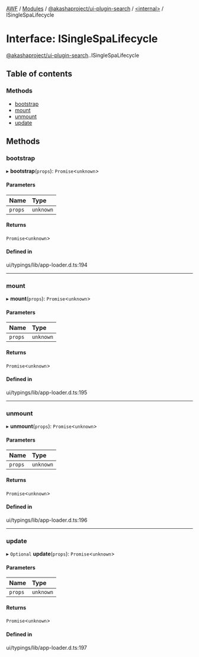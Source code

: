 [AWF](../README.md) / [Modules](../modules.md) / [@akashaproject/ui-plugin-search](../modules/akashaproject_ui_plugin_search.md) / [<internal\>](../modules/akashaproject_ui_plugin_search._internal_.md) / ISingleSpaLifecycle

# Interface: ISingleSpaLifecycle

[@akashaproject/ui-plugin-search](../modules/akashaproject_ui_plugin_search.md).[<internal>](../modules/akashaproject_ui_plugin_search._internal_.md).ISingleSpaLifecycle

## Table of contents

### Methods

- [bootstrap](akashaproject_ui_plugin_search._internal_.ISingleSpaLifecycle.md#bootstrap)
- [mount](akashaproject_ui_plugin_search._internal_.ISingleSpaLifecycle.md#mount)
- [unmount](akashaproject_ui_plugin_search._internal_.ISingleSpaLifecycle.md#unmount)
- [update](akashaproject_ui_plugin_search._internal_.ISingleSpaLifecycle.md#update)

## Methods

### bootstrap

▸ **bootstrap**(`props`): `Promise`<`unknown`\>

#### Parameters

| Name | Type |
| :------ | :------ |
| `props` | `unknown` |

#### Returns

`Promise`<`unknown`\>

#### Defined in

ui/typings/lib/app-loader.d.ts:194

___

### mount

▸ **mount**(`props`): `Promise`<`unknown`\>

#### Parameters

| Name | Type |
| :------ | :------ |
| `props` | `unknown` |

#### Returns

`Promise`<`unknown`\>

#### Defined in

ui/typings/lib/app-loader.d.ts:195

___

### unmount

▸ **unmount**(`props`): `Promise`<`unknown`\>

#### Parameters

| Name | Type |
| :------ | :------ |
| `props` | `unknown` |

#### Returns

`Promise`<`unknown`\>

#### Defined in

ui/typings/lib/app-loader.d.ts:196

___

### update

▸ `Optional` **update**(`props`): `Promise`<`unknown`\>

#### Parameters

| Name | Type |
| :------ | :------ |
| `props` | `unknown` |

#### Returns

`Promise`<`unknown`\>

#### Defined in

ui/typings/lib/app-loader.d.ts:197
